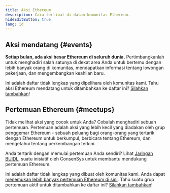 ```yaml
---
title: Aksi Ethereum
description: Cara terlibat di dalam komunitas Ethereum.
hideEditButton: true
lang: id
---
```


## Aksi mendatang {#events}

**Setiap bulan, ada aksi besar Ethereum di seluruh dunia.** Pertimbangkanlah untuk menghadiri salah satunya di dekat area Anda untuk bertemu dengan lebih banyak orang di komunitas, mendapatkan informasi tentang lowongan pekerjaan, dan mengembangkan keahlian baru.

<UpcomingEventsList/>

Ini adalah daftar tidak lengkap yang dipelihara oleh komunitas kami. Tahu aksi Ethereum mendatang untuk ditambahkan ke daftar ini? [Silahkan tambahkan](https://github.com/ethereum/ethereum-org-website/blob/dev/src/data/community-events.json)!

## Pertemuan Ethereum {#meetups}

Tidak melihat aksi yang cocok untuk Anda? Cobalah menghadiri sebuah pertemuan. Pertemuan adalah aksi yang lebih kecil yang diadakan oleh grup penggemar Ethereum - sebuah peluang bagi orang-orang yang tertarik dengan Ethereum untuk berkumpul, berbicara tentang Ethereum, dan mengetahui tentang perkembangan terkini.

<MeetupList />

Anda tertarik dengan memulai pertemuan Anda sendiri? Lihat [Jaringan BUIDL](https://consensys.net/developers/buidlnetwork/), suatu inisiatif oleh ConsenSys untuk membantu mendukung pertemuan Ethereum.

Ini adalah daftar tidak lengkap yang dibuat oleh komunitas kami. Anda dapat [menemukan lebih banyak pertemuan Ethereum di sini](https://www.meetup.com/topics/ethereum/). Tahu suatu grup pertemuan aktif untuk ditambahkan ke daftar ini? [Silahkan tambahkan](https://github.com/ethereum/ethereum-org-website/blob/dev/src/data/community-meetups.json)!
